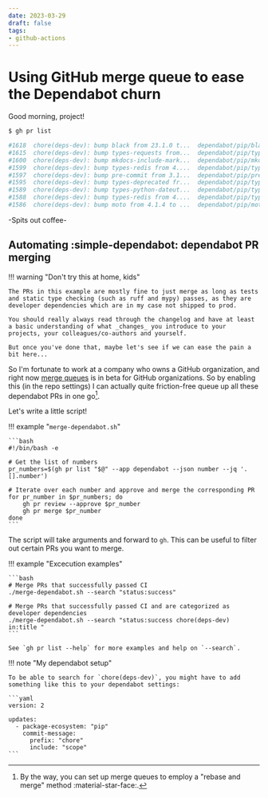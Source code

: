 ```yaml
---
date: 2023-03-29
draft: false
tags:
- github-actions
---
```


# Using GitHub merge queue to ease the Dependabot churn

Good morning, project!

```bash
$ gh pr list

#1618  chore(deps-dev): bump black from 23.1.0 t...  dependabot/pip/black-23.3.0                  about 7 hours ago
#1615  chore(deps-dev): bump types-requests from...  dependabot/pip/types-requests-2.28.11.17     about 7 hours ago
#1600  chore(deps-dev): bump mkdocs-include-mark...  dependabot/pip/mkdocs-include-markdown-p...  about 7 hours ago
#1599  chore(deps-dev): bump types-redis from 4....  dependabot/pip/types-redis-4.5.3.1           about 7 hours ago
#1597  chore(deps-dev): bump pre-commit from 3.1...  dependabot/pip/pre-commit-3.2.1              about 7 hours ago
#1595  chore(deps-dev): bump types-deprecated fr...  dependabot/pip/types-deprecated-1.2.9.2      about 7 hours ago
#1589  chore(deps-dev): bump types-python-dateut...  dependabot/pip/types-python-dateutil-2.8...  about 7 hours ago
#1588  chore(deps-dev): bump types-redis from 4....  dependabot/pip/types-redis-4.5.3.0           about 7 hours ago
#1586  chore(deps-dev): bump moto from 4.1.4 to ...  dependabot/pip/moto-4.1.6                    about 7 hours ago
```

-Spits out coffee-

<!-- more -->

## Automating :simple-dependabot: dependabot PR merging

!!! warning "Don't try this at home, kids"

    The PRs in this example are mostly fine to just merge as long as tests and static type checking (such as ruff and mypy) passes, as they are developer dependencies which are in my case not shipped to prod.
    
    You should really always read through the changelog and have at least a basic understanding of what _changes_ you introduce to your projects, your colleagues/co-authors and yourself.

    But once you've done that, maybe let's see if we can ease the pain a bit here...

So I'm fortunate to work at a company who owns a GitHub organization, and right now [merge queues](https://github.blog/changelog/2023-02-08-pull-request-merge-queue-public-beta/) is in beta for GitHub organizations. So by enabling this (in the repo settings) I can actually quite friction-free queue up all these dependabot PRs in one go[^1].

[^1]:
    By the way, you can set up merge queues to employ a "rebase and merge" method :material-star-face:.

Let's write a little script!

!!! example "`merge-dependabot.sh`"

    ```bash
    #!/bin/bash -e

    # Get the list of numbers
    pr_numbers=$(gh pr list "$@" --app dependabot --json number --jq '.[].number')

    # Iterate over each number and approve and merge the corresponding PR
    for pr_number in $pr_numbers; do
        gh pr review --approve $pr_number
        gh pr merge $pr_number
    done
    ```

The script will take arguments and forward to `gh`. This can be useful to filter out certain PRs you want to merge.

!!! example "Excecution examples"

    ```bash
    # Merge PRs that successfully passed CI
    ./merge-dependabot.sh --search "status:success"

    # Merge PRs that successfully passed CI and are categorized as developer dependencies
    ./merge-dependabot.sh --search "status:success chore(deps-dev) in:title " 
    ```

    See `gh pr list --help` for more examples and help on `--search`.

!!! note "My dependabot setup"

    To be able to search for `chore(deps-dev)`, you might have to add something like this to your dependabot settings:

    ```yaml
    version: 2

    updates:
      - package-ecosystem: "pip"
        commit-message:
          prefix: "chore"
          include: "scope"
    ```
